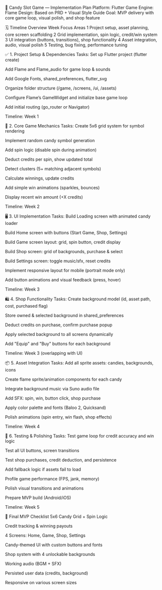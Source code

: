 🍭 Candy Slot Game — Implementation Plan
Platform: Flutter
Game Engine: Flame
Design: Based on PRD + Visual Style Guide
Goal: MVP delivery with core game loop, visual polish, and shop feature

🗓 Timeline Overview
Week	Focus Areas
1	Project setup, asset planning, core screen scaffolding
2	Grid implementation, spin logic, credit/win system
3	UI integration (buttons, transitions), shop functionality
4	Asset integration, audio, visual polish
5	Testing, bug fixing, performance tuning

✅ 1. Project Setup & Dependencies
Tasks:
 Set up Flutter project (flutter create)

 Add Flame and Flame_audio for game loop & sounds

 Add Google Fonts, shared_preferences, flutter_svg

 Organize folder structure (/game, /screens, /ui, /assets)

 Configure Flame’s GameWidget and initialize base game loop

 Add initial routing (go_router or Navigator)

Timeline: Week 1

🎰 2. Core Game Mechanics
Tasks:
 Create 5x6 grid system for symbol rendering

 Implement random candy symbol generation

 Add spin logic (disable spin during animation)

 Deduct credits per spin, show updated total

 Detect clusters (5+ matching adjacent symbols)

 Calculate winnings, update credits

 Add simple win animations (sparkles, bounces)

 Display recent win amount (+X credits)

Timeline: Week 2

🖥 3. UI Implementation
Tasks:
 Build Loading screen with animated candy loader

 Build Home screen with buttons (Start Game, Shop, Settings)

 Build Game screen layout: grid, spin button, credit display

 Build Shop screen: grid of backgrounds, purchase & select

 Build Settings screen: toggle music/sfx, reset credits

 Implement responsive layout for mobile (portrait mode only)

 Add button animations and visual feedback (press, hover)

Timeline: Week 3

🛍 4. Shop Functionality
Tasks:
 Create background model (id, asset path, cost, purchased flag)

 Store owned & selected background in shared_preferences

 Deduct credits on purchase, confirm purchase popup

 Apply selected background to all screens dynamically

 Add "Equip" and "Buy" buttons for each background

Timeline: Week 3 (overlapping with UI)

📦 5. Asset Integration
Tasks:
 Add all sprite assets: candies, backgrounds, icons

 Create flame sprite/animation components for each candy

 Integrate background music via Suno audio file

 Add SFX: spin, win, button click, shop purchase

 Apply color palette and fonts (Baloo 2, Quicksand)

 Polish animations (spin entry, win flash, shop effects)

Timeline: Week 4

🧪 6. Testing & Polishing
Tasks:
 Test game loop for credit accuracy and win logic

 Test all UI buttons, screen transitions

 Test shop purchases, credit deduction, and persistence

 Add fallback logic if assets fail to load

 Profile game performance (FPS, jank, memory)

 Polish visual transitions and animations

 Prepare MVP build (Android/iOS)

Timeline: Week 5

🚀 Final MVP Checklist
 5x6 Candy Grid + Spin Logic

 Credit tracking & winning payouts

 4 Screens: Home, Game, Shop, Settings

 Candy-themed UI with custom buttons and fonts

 Shop system with 4 unlockable backgrounds

 Working audio (BGM + SFX)

 Persisted user data (credits, background)

 Responsive on various screen sizes